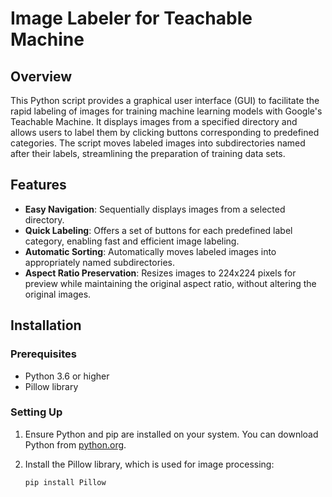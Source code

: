 # Image Labeler for Teachable Machine

## Overview
This Python script provides a graphical user interface (GUI) to facilitate the rapid labeling of images for training machine learning models with Google's Teachable Machine. It displays images from a specified directory and allows users to label them by clicking buttons corresponding to predefined categories. The script moves labeled images into subdirectories named after their labels, streamlining the preparation of training data sets.

## Features
- **Easy Navigation**: Sequentially displays images from a selected directory.
- **Quick Labeling**: Offers a set of buttons for each predefined label category, enabling fast and efficient image labeling.
- **Automatic Sorting**: Automatically moves labeled images into appropriately named subdirectories.
- **Aspect Ratio Preservation**: Resizes images to 224x224 pixels for preview while maintaining the original aspect ratio, without altering the original images.

## Installation

### Prerequisites
- Python 3.6 or higher
- Pillow library

### Setting Up
1. Ensure Python and pip are installed on your system. You can download Python from [python.org](https://www.python.org/downloads/).

2. Install the Pillow library, which is used for image processing:
   ```sh
   pip install Pillow
